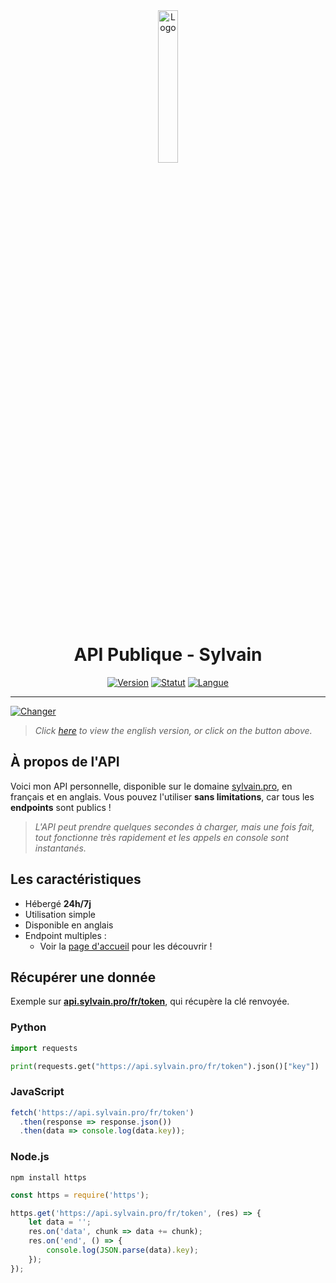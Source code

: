 <div align="center">
  <a href="https://api.sylvain.pro"><img src="https://github.com/20syldev/api/blob/main/src/api.png" alt="Logo" width="25%" height="auto"></a>

# API Publique - Sylvain
  [![Version](https://img.shields.io/badge/Version%20:-v1.3.9-ee6464?labelColor=23272A)](https://github.com/20syldev/api/releases/latest)
  [![Statut](https://img.shields.io/badge/Statut%20:-En%20ligne-42b85f?labelColor=23272A)](https://api.sylvain.pro)
  [![Langue](https://img.shields.io/badge/Langue%20:-FR-3857ab?labelColor=23272A)](https://github.com/20syldev/api#readme)
</div>

---

[![Changer](https://img.shields.io/badge/Lang%20:-EN-3857ab?labelColor=23272A)](https://github.com/20syldev/api/blob/main/README.en.md)
> *Click [here](https://github.com/20syldev/api/blob/main/README.en.md) to view the english version, or click on the button above.*

## À propos de l'API
Voici mon API personnelle, disponible sur le domaine [sylvain.pro](https://api.sylvain.pro), en français et en anglais. 
Vous pouvez l'utiliser **sans limitations**, car tous les **endpoints** sont publics !
> *L'API peut prendre quelques secondes à charger, mais une fois fait, tout fonctionne très rapidement et les appels en console sont instantanés.*

## Les caractéristiques
- Hébergé **24h/7j**
- Utilisation simple
- Disponible en anglais
- Endpoint multiples :
  - Voir la [page d'accueil](https://api.sylvain.pro/fr) pour les découvrir !

## Récupérer une donnée
Exemple sur **[api.sylvain.pro/fr/token](https://api.sylvain.pro/fr/token)**, qui récupère la clé renvoyée.
### Python
```py
import requests

print(requests.get("https://api.sylvain.pro/fr/token").json()["key"])
```

### JavaScript
```js
fetch('https://api.sylvain.pro/fr/token')
  .then(response => response.json())
  .then(data => console.log(data.key));
```

### Node.js
```
npm install https
```
```js
const https = require('https');

https.get('https://api.sylvain.pro/fr/token', (res) => {
    let data = '';
    res.on('data', chunk => data += chunk);
    res.on('end', () => {
        console.log(JSON.parse(data).key);
    });
});
```
